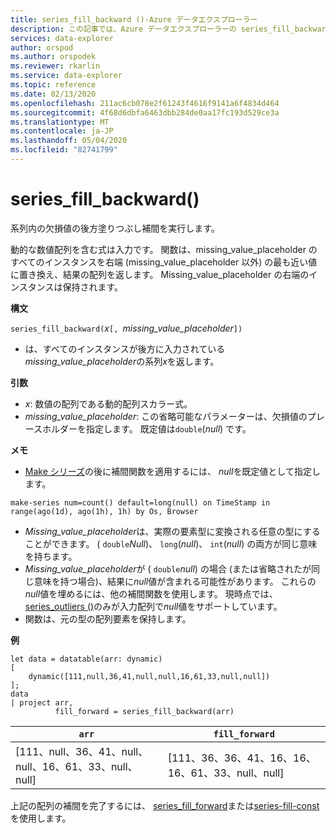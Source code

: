 ```yaml
---
title: series_fill_backward ()-Azure データエクスプローラー
description: この記事では、Azure データエクスプローラーの series_fill_backward () について説明します。
services: data-explorer
author: orspod
ms.author: orspodek
ms.reviewer: rkarlin
ms.service: data-explorer
ms.topic: reference
ms.date: 02/13/2020
ms.openlocfilehash: 211ac6cb078e2f61243f4616f9141a6f4834d464
ms.sourcegitcommit: 4f68d6dbfa6463dbb284de0aa17fc193d529ce3a
ms.translationtype: MT
ms.contentlocale: ja-JP
ms.lasthandoff: 05/04/2020
ms.locfileid: "82741799"
---
```

# <a name="series_fill_backward"></a>series_fill_backward()

系列内の欠損値の後方塗りつぶし補間を実行します。

動的な数値配列を含む式は入力です。 関数は、missing_value_placeholder のすべてのインスタンスを右端 (missing_value_placeholder 以外) の最も近い値に置き換え、結果の配列を返します。 Missing_value_placeholder の右端のインスタンスは保持されます。

**構文**

`series_fill_backward(`*x*`[, `*missing_value_placeholder*`])`
* は、すべてのインスタンスが後方に入力されている*missing_value_placeholder*の系列*x*を返します。

**引数**

* *x*: 数値の配列である動的配列スカラー式。
* *missing_value_placeholder*: この省略可能なパラメーターは、欠損値のプレースホルダーを指定します。 既定値は`double`(*null*) です。

**メモ**

* [Make シリーズ](make-seriesoperator.md)の後に補間関数を適用するには、 *null*を既定値として指定します。 

```kusto
make-series num=count() default=long(null) on TimeStamp in range(ago(1d), ago(1h), 1h) by Os, Browser
```

* *Missing_value_placeholder*は、実際の要素型に変換される任意の型にすることができます。 ( `double`*Null*)、 `long`(*null*)、 `int`(*null*) の両方が同じ意味を持ちます。
* *Missing_value_placeholder*が ( `double`*null*) の場合 (または省略されたが同じ意味を持つ場合)、結果に*null*値が含まれる可能性があります。 これらの*null*値を埋めるには、他の補間関数を使用します。 現時点では、 [series_outliers ()](series-outliersfunction.md)のみが入力配列で*null*値をサポートしています。
* 関数は、元の型の配列要素を保持します。

**例**

```kusto
let data = datatable(arr: dynamic)
[
    dynamic([111,null,36,41,null,null,16,61,33,null,null])   
];
data 
| project arr, 
          fill_forward = series_fill_backward(arr)

```

|`arr`|`fill_forward`|
|---|---|
|[111、null、36、41、null、null、16、61、33、null、null]|[111、36、36、41、16、16、16、61、33、null、null]|

  
上記の配列の補間を完了するには、 [series_fill_forward](series-fill-forwardfunction.md)または[series-fill-const](series-fill-constfunction.md)を使用します。
